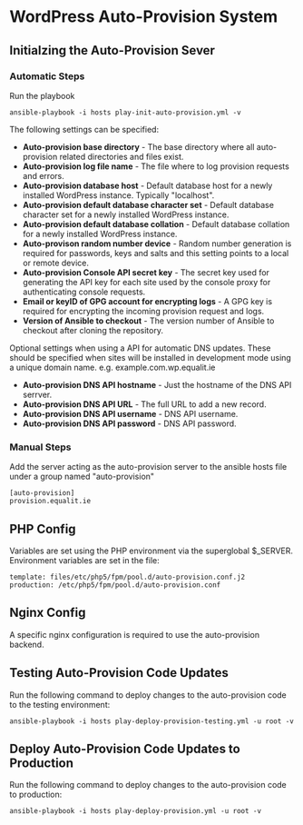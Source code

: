 # WordPress Auto-Provision System

## Initialzing the Auto-Provision Sever

### Automatic Steps

Run the playbook

	ansible-playbook -i hosts play-init-auto-provision.yml -v

The following settings can be specified:

* **Auto-provision base directory** - The base directory where all auto-provision related directories and files exist.
* **Auto-provision log file name** - The file where to log provision requests and errors.
* **Auto-provision database host** - Default database host for a newly installed WordPress instance. Typically "localhost".
* **Auto-provision default database character set** - Default database character set for a newly installed WordPress instance.
* **Auto-provision default database collation** - Default database collation for a newly installed WordPress instance.
* **Auto-provison random number device** - Random number generation is required for passwords, keys and salts and this setting points to a local or remote device.
* **Auto-provision Console API secret key** - The secret key used for generating the API key for each site used by the console proxy for authenticating console requests.
* **Email or keyID of GPG account for encrypting logs** - A GPG key is required for encrypting the incoming provision request and logs.
* **Version of Ansible to checkout** - The version number of Ansible to checkout after cloning the repository.

Optional settings when using a API for automatic DNS updates. These should be specified when sites will be installed in development mode using a unique domain name. e.g. example.com.wp.equalit.ie

* **Auto-provision DNS API hostname** - Just the hostname of the DNS API serrver.
* **Auto-provision DNS API URL** - The full URL to add a new record.
* **Auto-provision DNS API username** - DNS API username.
* **Auto-provision DNS API password** - DNS API password.


### Manual Steps
Add the server acting as the auto-provision server to the ansible hosts file under a group named "auto-provision"

	[auto-provision]
	provision.equalit.ie


## PHP Config
Variables are set using the PHP environment via the superglobal $_SERVER. Environment variables are set in the file:

	template: files/etc/php5/fpm/pool.d/auto-provision.conf.j2
	production: /etc/php5/fpm/pool.d/auto-provision.conf


## Nginx Config
A specific nginx configuration is required to use the auto-provision backend.

## Testing Auto-Provision Code Updates
Run the following command to deploy changes to the auto-provision code to the testing environment:

	ansible-playbook -i hosts play-deploy-provision-testing.yml -u root -v


## Deploy Auto-Provision Code Updates to Production
Run the following command to deploy changes to the auto-provision code to production:

	ansible-playbook -i hosts play-deploy-provision.yml -u root -v



